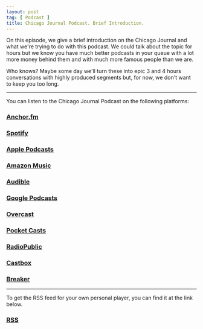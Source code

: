 ```yaml
---
layout: post
tag: [ Podcast ]
title: Chicago Journal Podcast. Brief Introduction.
---
```


<p>On this episode, we give a brief introduction on the Chicago Journal and what we're trying to do with this podcast. We could talk about the topic for hours but we know you have much better podcasts in your queue with a lot more money behind them and with much more famous people than we are.</p>
<p>Who knows? Maybe some day we'll turn these into epic 3 and 4 hours conversations with highly produced segments but, for now, we don't want to keep you too long.</p>

---

You can listen to the Chicago Journal Podcast on the following platforms:

<h3><a href="https://anchor.fm/chicagojournal">Anchor.fm</a></h3>

<h3><a href="https://open.spotify.com/show/7b7I2vFz15GV4YHkDvJsNW">Spotify</a></h3>

<h3><a href="https://podcasts.apple.com/us/podcast/craig-walker/id1562356270">Apple Podcasts</a></h3>

<h3><a href="https://music.amazon.com/podcasts/d772be15-b2ae-45de-b5b8-b7c68b077558/Chicago-Journal">Amazon Music</a></h3>

<h3><a href="https://www.audible.com/pd/Podcast/B08K586Q2P">Audible</a></h3>

<h3><a href="https://www.google.com/podcasts?feed=aHR0cHM6Ly9hbmNob3IuZm0vcy8xMTUzOTZmMC9wb2RjYXN0L3Jzcw==">Google Podcasts</a></h3>

<h3><a href="https://overcast.fm/itunes1562356270">Overcast</a></h3>

<h3><a href="https://pca.st/uhsts2lv">Pocket Casts</a></h3>

<h3><a href="https://radiopublic.com/chicago-journal-WopLnO">RadioPublic</a></h3>

<h3><a href="https://castbox.fm/channel/Chicago-Journal-id4047182">Castbox</a></h3>

<h3><a href="https://www.breaker.audio/chicago-journal">Breaker</a></h3>

---

To get the RSS feed for your own personal player, you can find it at the link below.

<h3><a href="https://anchor.fm/s/11537d28/podcast/rss">RSS</a></h3>

<br/>
